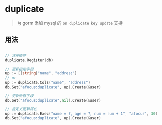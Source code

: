 # duplicate

> 为 gorm 添加 mysql 的 `on duplicate key update` 支持

## 用法

```go

// 注册插件
duplicate.Register(db)

// 更新指定字段
up := []string{"name", "address"}
// or
up := duplicate.Cols("name", "address")
db.Set("afocus:duplicate", up).Create(&user)

// 更新所有字段
db.Set("afocus:duplicate",nil).Create(&user)

// 自定义更新属性
up := duplicate.Exec("name = ?, age = ?, num = num + 1", "afocus", 30)
db.Set("afocus:duplicate", up).Create(&user)
```
